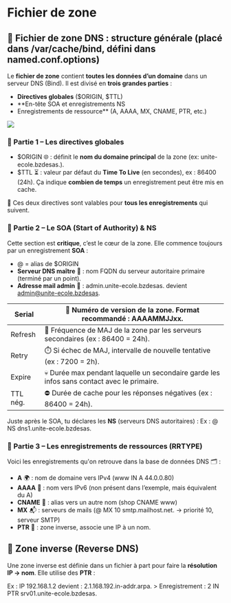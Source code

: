 # Fichier de zone

## **🧾 Fichier de zone DNS : structure générale (placé dans /var/cache/bind, défini dans named.conf.options)**

Le **fichier de zone** contient **toutes les données d’un domaine** dans un serveur DNS (Bind). Il est divisé en **trois grandes parties** :

- **Directives globales** ($ORIGIN, $TTL) 
- **En-tête SOA et enregistrements NS
- Enregistrements de ressource** (A, AAAA, MX, CNAME, PTR, etc.)

![](../../../media/Cours-Services-réseaux-Linux-Fichier-de-zone-image1.png)

### **🧷 Partie 1 – Les directives globales**

- $ORIGIN 🌐 : définit le **nom du domaine principal** de la zone (ex: unite-ecole.bzdesas.).
- $TTL ⏳ : valeur par défaut du **Time To Live** (en secondes), ex : 86400 (24h). Ça indique **combien de temps** un enregistrement peut être mis en cache.

🔎 Ces deux directives sont valables pour **tous les enregistrements** qui suivent.



### **📌 Partie 2 – Le SOA (Start of Authority) & NS**

Cette section est **critique**, c’est le cœur de la zone. Elle commence toujours par un enregistrement **SOA** :

- @ = alias de $ORIGIN
- **Serveur DNS maître** 🧠 : nom FQDN du serveur autoritaire primaire (terminé par un point).
- **Adresse mail admin** 📧 : admin.unite-ecole.bzdesas. devient admin@unite-ecole.bzdesas.

| Serial | 🔁 Numéro de version de la zone. Format recommandé : AAAAMMJJxx. |
|--|--|
| Refresh | 🔄 Fréquence de MAJ de la zone par les serveurs secondaires (ex : 86400 = 24h). |
| Retry | ⏱️ Si échec de MAJ, intervalle de nouvelle tentative (ex : 7200 = 2h). |
| Expire | 💀 Durée max pendant laquelle un secondaire garde les infos sans contact avec le primaire. |
| TTL nég. | ⛔ Durée de cache pour les réponses négatives (ex : 86400 = 24h). |

Juste après le SOA, tu déclares les **NS** (serveurs DNS autoritaires) : Ex : @ NS dns1.unite-ecole.bzdesas.



### **📍 Partie 3 – Les enregistrements de ressources (RRTYPE)**

Voici les enregistrements qu'on retrouve dans la base de données DNS 🗂️ :

- **A** 🌍 : nom de domaine vers IPv4 (www IN A 44.0.0.80)
- **AAAA** 🧪 : nom vers IPv6 (non présent dans l’exemple, mais équivalent du A)
- **CNAME** 🔗 : alias vers un autre nom (shop CNAME www)
- **MX** 📬 : serveurs de mails (@ MX 10 smtp.mailhost.net. → priorité 10, serveur SMTP)
- **PTR** 🔁 : zone inverse, associe une IP à un nom.


## **🔄 Zone inverse (Reverse DNS)**

Une zone inverse est définie dans un fichier à part pour faire la **résolution IP → nom**. Elle utilise des **PTR** :

Ex : IP 192.168.1.2 devient : 2.1.168.192.in-addr.arpa. > Enregistrement : 2 IN PTR srv01.unite-ecole.bzdesas.




